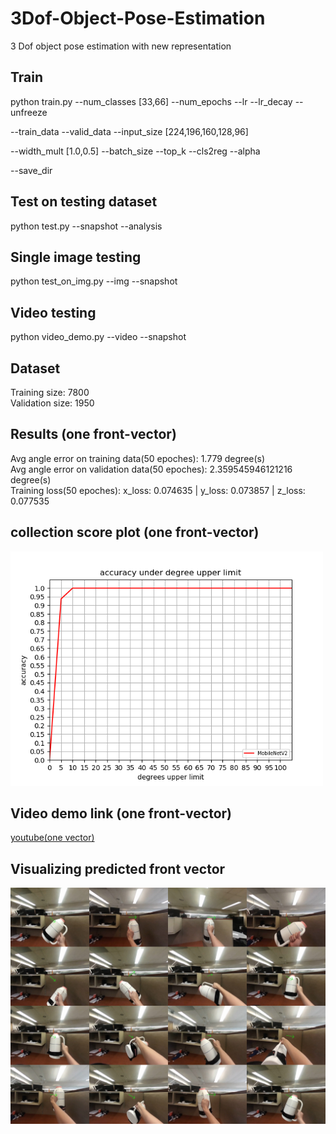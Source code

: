 # 3Dof-Object-Pose-Estimation
3 Dof object pose estimation with new representation

## Train

python train.py  --num_classes [33,66] --num_epochs --lr --lr_decay --unfreeze 

--train_data --valid_data --input_size [224,196,160,128,96] 

--width_mult [1.0,0.5] --batch_size --top_k --cls2reg --alpha

--save_dir

## Test on testing dataset

python test.py --snapshot --analysis

## Single image testing

python test_on_img.py --img --snapshot

## Video testing

python video_demo.py --video --snapshot

## Dataset
Training size: 7800 <br>
Validation size: 1950<br>

## Results (one front-vector)
Avg angle error on training data(50 epoches): 1.779 degree(s)<br>
Avg angle error on validation data(50 epoches): 2.359545946121216 degree(s)<br>
Training loss(50 epoches): x_loss: 0.074635 | y_loss: 0.073857 | z_loss: 0.077535<br>

## collection score plot (one front-vector)
<img src="https://github.com/chuzcjoe/3Dof-Object-Pose-Estimation/raw/master/collect_score.png" width="500">


## Video demo link (one front-vector)

[youtube(one vector)](https://www.youtube.com/watch?v=Gxo8jXZ0b2Q)

## Visualizing predicted front vector
<img src="https://github.com/chuzcjoe/3Dof-Object-Pose-Estimation/raw/master/imgs/merge.jpg" width="700">

